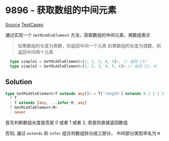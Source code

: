 # 9896 - 获取数组的中间元素

[Source](https://github.com/lybenson/ts-checker/blob/master/src/9896-medium-get-middle-element/template.ts) [TestCases]((https://github.com/lybenson/ts-checker/blob/master/src/9896-medium-get-middle-element/test-cases.ts))

通过实现一个 `GetMiddleElement` 方法，获取数组的中间元素，用数组表示

> 如果数组的长度为奇数，则返回中间一个元素
> 如果数组的长度为偶数，则返回中间两个元素

```ts
  type simple1 = GetMiddleElement<[1, 2, 3, 4, 5]>, // 返回 [3]
  type simple2 = GetMiddleElement<[1, 2, 3, 4, 5, 6]> // 返回 [3, 4]
```

## Solution

```ts
type GetMiddleElement<T extends any[]> = T['length'] extends 0 | 1 | 2
  ? T
  : T extends [any, ...infer M, any]
  ? GetMiddleElement<M>
  : never
```

首先判断数组长度是否是 0 或者 1 或者 2, 若是则直接返回数组

否则, 通过 `extends` 和 `infer` 组合将数组拆分成三部分， 中间部分类型命名为 `M`
